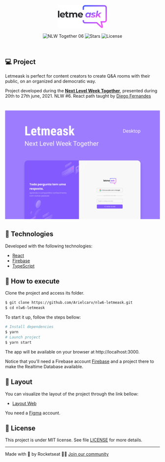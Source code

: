 <p align="center">
  <img alt="Letmeask" src="src/assets/images/logo.svg" width="160px">
</p>

<p align="center">
  <img src="https://img.shields.io/static/v1?label=NLW&message=06&color=8257E5&labelColor=000000" alt="NLW Together 06" />
  
  <img src="https://img.shields.io/github/stars/rocketseat-education/nlw-06-reactjs?label=stars&message=MIT&color=8257E5&labelColor=000000" alt="Stars">

  <img  src="https://img.shields.io/static/v1?label=license&message=MIT&color=8257E5&labelColor=000000" alt="License">   
</p>

<br>

## 💻 Project

Letmeask is perfect for content creators to create Q&A rooms with their public, on an organized and democratic way. 

Project developed during the  **[Next Level Week Together](https://nextlevelweek.com/)**, presented during 20th to 27th june, 2021.
NLW #6.
React path taught by [Diego Fernandes](https://github.com/diego3g)

<h1 align="center">
    <img alt="Letmeask" src="src/assets/images/cover.svg" />
</h1>

## 🧪 Technologies

Developed with the following technologies:

- [React](https://reactjs.org)
- [Firebase](https://firebase.google.com/)
- [TypeScript](https://www.typescriptlang.org/)

## 🚀 How to execute

Clone the project and access its folder.

```bash
$ git clone https://github.com/Arielcarv/nlw6-letmeask.git
$ cd nlw6-letmeask
```
To start it up, follow the steps bellow:
```bash
# Install dependencies
$ yarn
# Launch project
$ yarn start
```
The app will be available on your browser at http://localhost:3000.

Notice that you'll need a Firebase account [Firebase](https://firebase.google.com/) and a project there to make the Realtime Database available.


## 🔖 Layout

You can visualize the layout of the project through the link bellow:

- [Layout Web](https://www.figma.com/file/u0BQK8rCf2KgzcukdRRCWh/Letmeask/duplicate) 

You need a [Figma](http://figma.com/) account.


## 📝 License

This project is under MIT license. See file [LICENSE](LICENSE.md) for more details.

---

Made with 💜 by Rocketseat 👋🏻 [Join our community](https://discord.gg/gKUVrzrPrU)